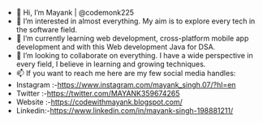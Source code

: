  - 👋 Hi, I’m Mayank | @codemonk225
 - 👀 I’m interested in almost everything. My aim is to explore every tech in the software field.
 - 🌱 I’m currently learning web development, cross-platform mobile app development and with this Web development Java for DSA.
 - 💞️ I’m looking to collaborate on everything. I have a wide perspective in every field, I believe in learning and growing techniques.
 - 📫 If you want to reach me here are my few social media handles:
 -  Instagram :-https://www.instagram.com/mayank_singh.07/?hl=en
 -  Twitter :-https://twitter.com/MAYANK359674265
 -  Website :-https://codewithmayank.blogspot.com/
 -  Linkedin:-https://www.linkedin.com/in/mayank-singh-198881211/

<!---
codesecrecy/codesecrecy is a ✨ special ✨ repository because its `README.md` (this file) appears on your GitHub profile.
You can click the Preview link to take a look at your changes.
--->
